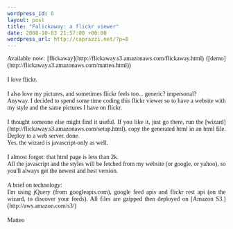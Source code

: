```yaml
--- 
wordpress_id: 8
layout: post
title: "Falickaway: a flickr viewer"
date: 2008-10-03 21:57:00 +00:00
wordpress_url: http://caprazzi.net/?p=8
---
```

<div style="text-align: justify;"><span style="font-family:verdana;">Available now: [<span class="blsp-spelling-error" id="SPELLING_ERROR_0"><span class="blsp-spelling-error" id="SPELLING_ERROR_0">flickaway</span></span>](http://flickaway.s3.amazonaws.com/flickaway.html) ([demo](http://flickaway.s3.amazonaws.com/matteo.html))</span><br /><br /><span style="font-family:verdana;">I love <span class="blsp-spelling-error" id="SPELLING_ERROR_1"><span class="blsp-spelling-error" id="SPELLING_ERROR_1">flickr</span></span>.</span><br /><br /><span style="font-family:verdana;">I also love my pictures, and sometimes <span class="blsp-spelling-error" id="SPELLING_ERROR_2"><span class="blsp-spelling-error" id="SPELLING_ERROR_2">flickr</span></span> feels too... generic? impersonal?</span><br /><span style="font-family:verdana;">Anyway. I decided to spend some time coding this <span class="blsp-spelling-error" id="SPELLING_ERROR_3">flickr</span> viewer so to have a website with my style and the same pictures I have on <span class="blsp-spelling-error" id="SPELLING_ERROR_4">flickr</span>.</span><br /><br /><span style="font-family:verdana;">I thought someone else might find it useful. If you like it, just go there, run the [wizard](http://flickaway.s3.amazonaws.com/setup.html), copy the generated html in an html file. Deploy to a web server. done.</span><br /><span style="font-family:verdana;">Yes, the wizard is javascript-only as well.</span><br /><br /><span style="font-family:verdana;">I almost forgot: that html page is less than 2k.</span><br /><span style="font-family:verdana;">All the javascript and the styles will be fetched from my website (or <span class="blsp-spelling-error" id="SPELLING_ERROR_5">google</span>, or yahoo), so you'll always get the newest and best version.</span><br /><br /><span style="font-family:verdana;">A brief on technology:</span><br /><span style="font-family:verdana;">I'm using <span class="blsp-spelling-error" id="SPELLING_ERROR_6">jQuery</span> (from <span class="blsp-spelling-error" id="SPELLING_ERROR_7">googleapis</span>.com), <span class="blsp-spelling-error" id="SPELLING_ERROR_8">google</span> feed <span class="blsp-spelling-error" id="SPELLING_ERROR_9">apis</span> and <span class="blsp-spelling-error" id="SPELLING_ERROR_10">flickr</span> rest <span class="blsp-spelling-error" id="SPELLING_ERROR_11">api</span> (on the wizard, to discover your feeds). All files are <span class="blsp-spelling-error" id="SPELLING_ERROR_12">gzipped</span> then deployed on [Amazon S3.](http://aws.amazon.com/s3/)</span><br /><br /><span style="font-family:verdana;">Matteo</span><br /></div>
